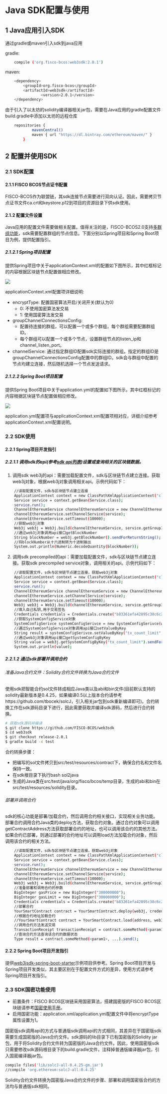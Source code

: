 # Java SDK配置与使用

## 1 Java应用引入SDK

   通过gradle或maven引入sdk到java应用

   gradle:
```bash
	compile ('org.fisco-bcos:web3sdk:2.0.1')
```
   maven:
```bash
	<dependency>
   		<groupId>org.fisco-bcos</groupId>
   		<artifactId>web3sdk</artifactId>
                <version>2.0.1</version>
	</dependency>
```
由于引入了以太坊的solidity编译器相关jar包，需要在Java应用的gradle配置文件build.gradle中添加以太坊的远程仓库

```bash
    repositories {
            mavenCentral()
            maven { url "https://dl.bintray.com/ethereum/maven/" }
        }
```
## 2 配置并使用SDK

### 2.1 SDK配置
#### 2.1.1 FISCO BCOS节点证书配置
FISCO-BCOS作为联盟链，其sdk连接节点需要进行双向认证。因此，需要拷贝节点证书文件ca.crt和keystore.p12到项目的资源目录下供sdk使用。

#### 2.1.2 配置文件设置
Java应用的配置文件需要做相关配置。值得关注的是，FISCO-BCOS2.0支持[多群组功能](../design/architecture/group.md)，sdk需要配置群组的节点信息。下面分别以Spring项目和Spring Boot项目为例，提供配置指引。

##### 2.1.2.1 Spring项目配置
提供Spring项目中关于applicationContext.xml的配置如下图所示，其中红框标记的内容根据区块链节点配置做相应修改。

![](../../images/sdk/sdk_xml.png)

applicationContext.xml配置项详细说明:
- encryptType: 配置国密算法开启/关闭开关(默认为0)                                      
  - 0: 不使用国密算法发交易                                                        
  - 1: 使用国密算法发交易
- groupChannelConnectionsConfig: 
  - 配置待连接的群组，可以配置一个或多个群组，每个群组需要配置群组ID。    
  - 每个群组可以配置一个或多个节点，设置群组节点的listen_ip和channel_listen_port。
- channelService: 通过指定群组ID配置sdk实际连接的群组，指定的群组ID是groupChannelConnectionsConfig配置中的群组ID。sdk会与群组中配置的节点均建立连接，然后随机选择一个节点发送请求。

##### 2.1.2.2 Spring Boot项目配置
提供Spring Boot项目中关于application.yml的配置如下图所示，其中红框标记的内容根据区块链节点配置做相应修改。

![](../../images/sdk/sdk_yml.png)

application.yml配置项与applicationContext.xml配置项相对应，详细介绍参考applicationContext.xml配置说明。

### 2.2 SDK使用 

#### 2.2.1 Spring项目开发指引
##### 2.2.1.1 调用sdk的api(参考[sdk api列表](./api.md))设置或查询相关的区块链数据。
1) 调用sdk web3j的api：需要加载配置文件，sdk与区块链节点建立连接。获取web3j对象，根据web3j对象调用相关api。示例代码如下：
```bash
    //读取配置文件，sdk与区块链节点建立连接
    ApplicationContext context = new ClassPathXmlApplicationContext("classpath:applicationContext.xml");
    Service service = context.getBean(Service.class);
    service.run(); 
    ChannelEthereumService channelEthereumService = new ChannelEthereumService();
    channelEthereumService.setChannelService(service);
    channelEthereumService.setTimeout(10000);
    //获取web3j对象
    Web3j web3j = Web3j.build(channelEthereumService, service.getGroupId());
    //通过web3j对象调用api接口getBlockNumber
    String blockNumber = web3j.getBlockNumber().sendForReturnString();
    //将blockNumber从十六进制转为十进制输出
    System.out.println(Numeric.decodeQuantity(blockNumber));
```
2) 调用sdk precompiled的api：需要加载配置文件，sdk与区块链节点建立连接。获取sdk precompiled service对象，调用相关的api。示例代码如下：
```bash
    //读取配置文件，sdk与区块链节点建立连接，获取web3j对象
    ApplicationContext context = new ClassPathXmlApplicationContext("classpath:applicationContext.xml");
    Service service = context.getBean(Service.class);
    service.run(); 
    ChannelEthereumService channelEthereumService = new ChannelEthereumService();
    channelEthereumService.setChannelService(service);
    channelEthereumService.setTimeout(10000);
    Web3j web3j = Web3j.build(channelEthereumService, service.getGroupId());
    //填入自己私钥,用于交易签名
    Credentials credentials = Credentials.create("b83261efa42895c38c6c2364ca878f43e77f3cddbc922bf57d0d48070f79feb6"); 
    //获取SystemConfigService对象
    SystemConfigSerivce systemConfigSerivce = new SystemConfigSerivce(web3j, credentials);
    //通过SystemConfigService对象调用api接口setValueByKey
    String result = systemConfigSerivce.setValueByKey("tx_count_limit", "2000");
    //通过web3j对象调用api接口getSystemConfigByKey
    String value = web3j.getSystemConfigByKey("tx_count_limit").sendForReturnString();
    System.out.println(value);
```

##### 2.2.1.2 通过sdk部署并调用合约
###### 准备Java合约文件：Solidity合约文件转换为Java合约文件
使用sdk把智能合约sol文件转成相应Java类以及abi和bin文件(目前默认支持的solidity最新版本是0.4.25，如果编译0.5以上版本合约请参考https://github.com/tbocek/solcJ，引入相关jar包到sdk重新编译即可)。合约转换工作在sdk源码目录下进行，因此需要获取并编译sdk源码，然后进行合约转换。

```bash 
# 获取sdk源码并编译
$ git clone https://github.com/FISCO-BCOS/web3sdk
$ cd web3sdk
$ git checkout release-2.0.1
$ gradle build -x test
```
合约转换步骤：
- 把编写的sol文件拷贝到src/test/resources/contract下，确保合约名和文件名保持一致。
- 在sdk根目录下执行bash sol2java
- 生成的Java类在src/test/java/org/fisco/bcos/temp目录，生成的abi和bin在src/test/resources/solidity目录。

###### 部署并调用合约
sdk的核心功能是部署/加载合约，然后调用合约相关接口，实现相关业务功能。部署合约调用合约Java类的deploy方法，获取合约对象。通过合约对象可以调用getContractAddress方法获取部署合约的地址，也可以调用该合约的其他方法。如果合约已部署，则通过部署的合约地址可以调用load方法加载合约对象，然后调用该合约的相关方法。
```bash
    //读取配置文件，sdk与区块链节点建立连接，获取web3j对象
    ApplicationContext context = new ClassPathXmlApplicationContext("classpath:applicationContext.xml");
    Service service = context.getBean(Service.class);
    service.run(); 
    ChannelEthereumService channelEthereumService = new ChannelEthereumService();
    channelEthereumService.setChannelService(service);
    channelEthereumService.setTimeout(10000);
    Web3j web3j = Web3j.build(channelEthereumService, service.getGroupId());
    //准备部署和调用合约的参数
    BigInteger gasPrice = new BigInteger("300000000");
    BigInteger gasLimit = new BigInteger("300000000");
    Credentials credentials = Credentials.create("b83261efa42895c38c6c2364ca878f43e77f3cddbc922bf57d0d48070f79feb6");
    //部署合约 
    YourSmartContract contract = YourSmartContract.deploy(web3j, credentials, new StaticGasProvider(gasPrice, gasLimit)).send();
    //根据合约地址加载合约
    //YourSmartContract contract = YourSmartContract.load(address, web3j, credentials, new StaticGasProvider(gasPrice, gasLimit)); 
    //调用合约方法发送交易
    TransactionReceipt transactionReceipt = contract.someMethod(<param1>, ...).send(); 
    //查询合约方法查询该合约的数据状态
    Type result = contract.someMethod(<param1>, ...).send(); 
```
#### 2.2.2 Spring Boot项目开发指引
提供[web3jsdk-spring-boot-starter](https://github.com/yanyanho/web3jsdk-spring-boot-starter)示例项目供参考。Spring Boot项目开发与Spring项目开发类似，其主要区别在于配置文件方式的差异，使用方式请参考Spring项目开发指引。

### 2.3 SDK国密功能使用
- 前置条件：FISCO BCOS区块链采用国密算法，搭建国密版的FISCO BCOS区块链请参考[国密使用手册](../manual/guomi.md)。
- 启用国密功能：application.xml/application.yml配置文件中将encryptType属性设置为1。

国密版sdk调用api的方式与普通版sdk调用api的方式相同，其差异在于国密版sdk需要生成国密版的Java合约文件。sdk源码的lib目录下已有国密版的Solidity jar包，用于将Solidity合约文件转为国密版的Java合约文件。因此，使用国密版sdk只需要修改sdk源码根目录下的build.gradle文件，注释掉普通版编译器jar包，引入国密编译器jar包。
```bash
compile files('lib/solcJ-all-0.4.25-gm.jar')
//compile 'org.ethereum:solcJ-all:0.4.25'
```
Solidity合约文件转换为国密版Java合约文件的步骤、部署和调用国密版合约的方法均与普通版sdk相同。
